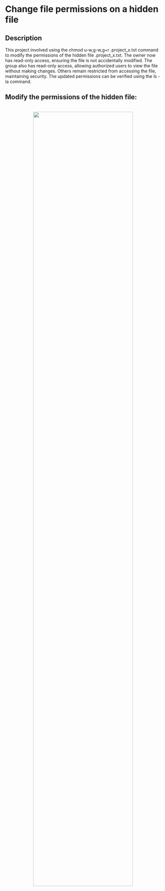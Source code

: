 <h1>Change file permissions on a hidden file</h1>


<h2>Description</h2>
This project involved using the chmod u-w,g-w,g+r .project_x.txt command to modify the permissions of the hidden file .project_x.txt. The owner now has read-only access, ensuring the file is not accidentally modified. The group also has read-only access, allowing authorized users to view the file without making changes. Others remain restricted from accessing the file, maintaining security. The updated permissions can be verified using the ls -la command.
<br />


<h2>Modify the permissions of the hidden file:</h2>

<p align="center">
<br/>
<img src="https://imgur.com/A8LAsS4.png" height="80%" width="80%" 
<br />


<!--
 ```diff
- text in red
+ text in green
! text in orange
# text in gray
@@ text in purple (and bold)@@
```
--!>
